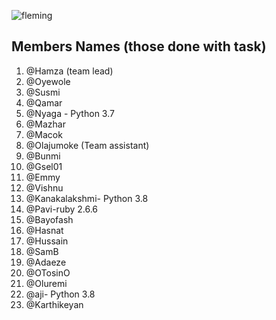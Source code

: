 ![fleming](https://user-images.githubusercontent.com/49978636/89268011-61d0f280-d651-11ea-8fd9-8629ae4a565c.png)
 
## Members Names (those done with task)

1. @Hamza (team lead)
2. @Oyewole 
3. @Susmi 
4. @Qamar
5. @Nyaga - Python 3.7
6. @Mazhar
7. @Macok
8. @Olajumoke (Team assistant)
9. @Bunmi
10. @Gsel01
11. @Emmy
12. @Vishnu
13. @Kanakalakshmi- Python 3.8
14. @Pavi-ruby 2.6.6
15. @Bayofash
16. @Hasnat
17. @Hussain
18. @SamB
19. @Adaeze
20. @OTosinO
21. @Oluremi
22. @aji- Python 3.8
23. @Karthikeyan
